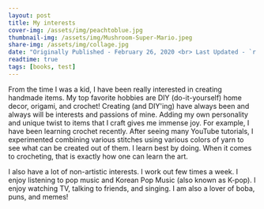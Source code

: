 ```yaml
---
layout: post
title: My interests
cover-img: /assets/img/peachtoblue.jpg
thumbnail-img: /assets/img/Mushroom-Super-Mario.jpeg
share-img: /assets/img/collage.jpg
date: "Originally Published - February 26, 2020 <br> Last Updated - `r format(Sys.time(), '%d %B, %Y')`"
readtime: true
tags: [books, test]
---
```



From the time I was a kid, I have been really interested in creating handmade items. My top favorite hobbies are DIY (do-it-yourself) home decor, origami, and crochet! Creating (and DIY'ing) have always been and always will be interests and passions of mine. Adding my own personality and unique twist to items that I craft gives me immense joy. For example, I have been learning crochet recently. After seeing many YouTube tutorials, I experimented combining various stitches using various colors of yarn to see what can be created out of them. I learn best by doing. When it comes to crocheting, that is exactly how one can learn the art. 

I also have a lot of non-artistic interests. I work out few times a week. I enjoy listening to pop music and Korean Pop Music (also known as K-pop). I enjoy watching TV, talking to friends, and singing. I am also a lover of boba, puns, and memes! 
